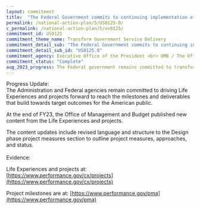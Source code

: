 ```yaml
---
layout: commitment
title:  "The Federal Government commits to continuing implementation of Executive Order 14058. In 2023, specific implementation projects will be selected by agency leaders and shared on http://www.performance.gov with appropriate measures of success. The Federal Government commits to continuing implementation of Executive Order 14058."
permalink: /national-action-plan/5/US0125-0/
c_permalink: /national-action-plan/5/us0125/
commitment_id: US0125
commitment_theme_name: Transform Government Service Delivery
commitment_detail_sub: "The Federal Government commits to continuing implementation of Executive Order 14058. In 2023, specific implementation projects will be selected by agency leaders and shared on http://www.performance.gov with appropriate measures of success. The Federal Government commits to continuing implementation of Executive Order 14058."
commitment_detail_sub_id: "US0125.0"
commitment_agency: Executive Office of the President <br> OMB / The Office of Performance and Personnel Management
commitment_status: "Complete"
aug_2023_progress: The Federal government remains committed to transforming customer experience and service delivery. Associated efforts are updated on quarterly at<a href="https://www.performance.gov/pma/cx/"> https://www.performance.gov/pma/cx/</a>.<br><br>In March 2023, the Administration shared a point-by-point update on each of the individual agency commitments in Section 4 of the EO:<a href="https://www.performance.gov/cx/executive-order/"> https://www.performance.gov/cx/executive-order/</a><br><br>Further, in Jan. 2023, the Administration shared the results of all 5 Life Experience Discovery sprints, culminating in the announcement of 9 projects based in priority customer pain points in March 2023.<a href="https://www.performance.gov/cx/projects/">https://www.performance.gov/cx/projects/</a><br><br><a href="https://www.whitehouse.gov/omb/briefing-room/2023/03/03/fact-sheet-biden-harris-administration-launches-nine-life-experience-projects-to-streamline-service-delivery-for-the-american-people/">https://www.whitehouse.gov/omb/briefing-room/2023/03/03/fact-sheet-biden-harris-administration-launches-nine-life-experience-projects-to-streamline-service-delivery-for-the-american-people/</a><br><br>Most recently, in June 2023, the Administration shared milestones and deliverables for each of the 9 projects, as well as 2 additional projects:(https://www.performance.gov/pma/cx/strategy/2/)<a href="https://www.performance.gov/pma/cx/strategy/2/">https://www.performance.gov/pma/cx/strategy/2/</a>
---
```

Progress Update: <br>
The Administration and Federal agencies remain committed to driving Life Experiences and projects forward to reach the milestones and deliverables that build towards target outcomes for the American public.
 
At the end of FY23, the Office of Management and Budget published new content from the Life Experiences and projects.
 
The content updates include revised language and structure to the Design phase project measures section to outline project measures, approaches, and status.<br>
<br>
Evidence: <br>

Life Experiences and projects at: [https://www.performance.gov/cx/projects](https://www.performance.gov/cx/projects)
 
Project milestones are at: [https://www.performance.gov/pma](https://www.performance.gov/pma)
